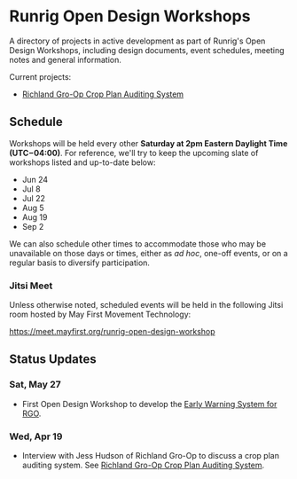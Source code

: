 # Runrig Open Design Workshops
A directory of projects in active development as part of Runrig's Open Design Workshops, including design documents, event schedules, meeting notes and general information.

Current projects:
- [Richland Gro-Op Crop Plan Auditing System]

## Schedule
Workshops will be held every other __Saturday at 2pm Eastern Daylight Time (UTC−04:00)__. For reference, we'll try to keep the upcoming slate of workshops listed and up-to-date below:

- Jun 24
- Jul 8
- Jul 22
- Aug 5
- Aug 19
- Sep 2

We can also schedule other times to accommodate those who may be unavailable on those days or times, either as _ad hoc_, one-off events, or on a regular basis to diversify participation.

### Jitsi Meet
Unless otherwise noted, scheduled events will be held in the following Jitsi room hosted by May First Movement Technology:

https://meet.mayfirst.org/runrig-open-design-workshop

## Status Updates
### Sat, May 27
- First Open Design Workshop to develop the [Early Warning System for RGO].

### Wed, Apr 19
- Interview with Jess Hudson of Richland Gro-Op to discuss a crop plan auditing system. See [Richland Gro-Op Crop Plan Auditing System].

[Richland Gro-Op Crop Plan Auditing System]: ./rgo-crop-plan-auditing/README.md
[Early Warning System for RGO]: ./rgo-crop-plan-auditing/README.md#early-warning-system
